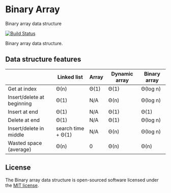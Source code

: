 # Binary Array
Binary array data structure

[![Build Status](https://travis-ci.org/hexogen/binaryArray.svg?branch=master)](https://travis-ci.org/hexogen/binaryArray)

Binary array data structure. 


## Data structure features

|                            |  Linked list       |  Array    | Dynamic array | Binary array |
|----------------------------|--------------------|-----------|---------------|--------------|
| Get at index               |        Θ(n)        |	   Θ(1)   | 	Θ(1)	  |   Θ(log n)   |
| Insert/delete at beginning |	      Θ(1)        |    N/A	  |     Θ(n)	  |   Θ(log n)   |
| Insert at end              |        Θ(1)        |    N/A	  |     Θ(1)      |   Θ(1)       |
| Delete at end	             |        Θ(1)        |    N/A	  |     Θ(1)      |   Θ(log n)   |
| Insert/delete in middle	 | search time + Θ(1) |	   N/A    | 	Θ(n)	  |   Θ(log n)   |
| Wasted space (average)	 |        Θ(n)        | 	0     |     Θ(n)      |   Θ(n)       |

## License

The Binary array data structure is open-sourced software licensed under the [MIT license](http://opensource.org/licenses/MIT).
